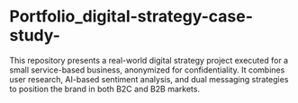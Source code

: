 # Portfolio_digital-strategy-case-study-
This repository presents a real-world digital strategy project executed for a small service-based business, anonymized for confidentiality. It combines user research, AI-based sentiment analysis, and dual messaging strategies to position the brand in both B2C and B2B markets.
